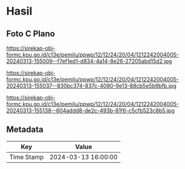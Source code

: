 # Hasil

## Foto C Plano

https://sirekap-obj-formc.kpu.go.id/c13e/pemilu/ppwp/12/12/24/20/04/1212242004005-20240313-155009--f7ef1ed1-d834-4a14-8e26-27205abd15d2.jpg

https://sirekap-obj-formc.kpu.go.id/c13e/pemilu/ppwp/12/12/24/20/04/1212242004005-20240313-155037--830bc374-837c-4090-9e13-88cb5e5b9bfb.jpg

https://sirekap-obj-formc.kpu.go.id/c13e/pemilu/ppwp/12/12/24/20/04/1212242004005-20240313-155138--604addd8-de2c-493b-81f6-c5cfb523c8b5.jpg


## Metadata

| Key        | Value               |
| ---------- | ------------------- |
| Time Stamp | 2024-03-13 16:00:00 |



